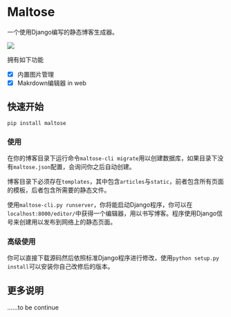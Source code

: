 # Maltose

一个使用Django编写的静态博客生成器。

![](example.png)

拥有如下功能

- [x] 内置图片管理
- [x] Makrdown编辑器 in web

## 快速开始

```
pip install maltose
```

### 使用

在你的博客目录下运行命令`maltose-cli migrate`用以创建数据库，如果目录下没有`maltose.json`配置，会询问你之后自动创建。

博客目录下必须存在`templates`，其中包含`articles`与`static`，前者包含所有页面的模板，后者包含所需要的静态文件。

使用`maltose-cli.py runserver`，你将能启动Django程序，你可以在`localhost:8000/editor/`中获得一个编辑器，用以书写博客。程序使用Django信号来创建用以发布到网络上的静态页面。

### 高级使用

你可以直接下载源码然后依照标准Django程序进行修改，使用`python setup.py install`可以安装你自己改修后的版本。

## 更多说明

……to be continue

